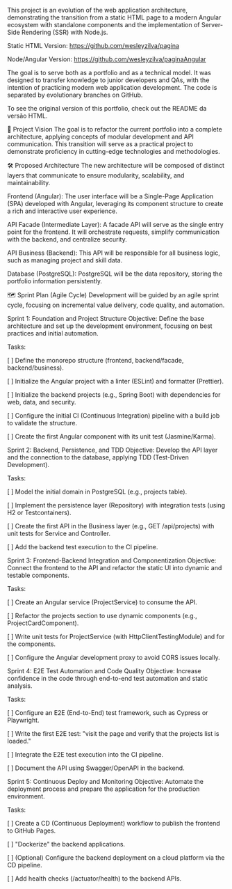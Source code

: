 This project is an evolution of the web application architecture, demonstrating the transition from a static HTML page to a modern Angular ecosystem with standalone components and the implementation of Server-Side Rendering (SSR) with Node.js.

Static HTML Version: https://github.com/wesleyzilva/pagina

Node/Angular Version: https://github.com/wesleyzilva/paginaAngular

The goal is to serve both as a portfolio and as a technical model. It was designed to transfer knowledge to junior developers and QAs, with the intention of practicing modern web application development. The code is separated by evolutionary branches on GitHub.

To see the original version of this portfolio, check out the README da versão HTML.

🚀 Project Vision
The goal is to refactor the current portfolio into a complete architecture, applying concepts of modular development and API communication. This transition will serve as a practical project to demonstrate proficiency in cutting-edge technologies and methodologies.

🛠️ Proposed Architecture
The new architecture will be composed of distinct layers that communicate to ensure modularity, scalability, and maintainability.

Frontend (Angular): The user interface will be a Single-Page Application (SPA) developed with Angular, leveraging its component structure to create a rich and interactive user experience.

API Facade (Intermediate Layer): A facade API will serve as the single entry point for the frontend. It will orchestrate requests, simplify communication with the backend, and centralize security.

API Business (Backend): This API will be responsible for all business logic, such as managing project and skill data.

Database (PostgreSQL): PostgreSQL will be the data repository, storing the portfolio information persistently.

🗺️ Sprint Plan (Agile Cycle)
Development will be guided by an agile sprint cycle, focusing on incremental value delivery, code quality, and automation.

Sprint 1: Foundation and Project Structure
Objective: Define the base architecture and set up the development environment, focusing on best practices and initial automation.

Tasks:

[ ] Define the monorepo structure (frontend, backend/facade, backend/business).

[ ] Initialize the Angular project with a linter (ESLint) and formatter (Prettier).

[ ] Initialize the backend projects (e.g., Spring Boot) with dependencies for web, data, and security.

[ ] Configure the initial CI (Continuous Integration) pipeline with a build job to validate the structure.

[ ] Create the first Angular component with its unit test (Jasmine/Karma).

Sprint 2: Backend, Persistence, and TDD
Objective: Develop the API layer and the connection to the database, applying TDD (Test-Driven Development).

Tasks:

[ ] Model the initial domain in PostgreSQL (e.g., projects table).

[ ] Implement the persistence layer (Repository) with integration tests (using H2 or Testcontainers).

[ ] Create the first API in the Business layer (e.g., GET /api/projects) with unit tests for Service and Controller.

[ ] Add the backend test execution to the CI pipeline.

Sprint 3: Frontend-Backend Integration and Componentization
Objective: Connect the frontend to the API and refactor the static UI into dynamic and testable components.

Tasks:

[ ] Create an Angular service (ProjectService) to consume the API.

[ ] Refactor the projects section to use dynamic components (e.g., ProjectCardComponent).

[ ] Write unit tests for ProjectService (with HttpClientTestingModule) and for the components.

[ ] Configure the Angular development proxy to avoid CORS issues locally.

Sprint 4: E2E Test Automation and Code Quality
Objective: Increase confidence in the code through end-to-end test automation and static analysis.

Tasks:

[ ] Configure an E2E (End-to-End) test framework, such as Cypress or Playwright.

[ ] Write the first E2E test: "visit the page and verify that the projects list is loaded."

[ ] Integrate the E2E test execution into the CI pipeline.

[ ] Document the API using Swagger/OpenAPI in the backend.

Sprint 5: Continuous Deploy and Monitoring
Objective: Automate the deployment process and prepare the application for the production environment.

Tasks:

[ ] Create a CD (Continuous Deployment) workflow to publish the frontend to GitHub Pages.

[ ] "Dockerize" the backend applications.

[ ] (Optional) Configure the backend deployment on a cloud platform via the CD pipeline.

[ ] Add health checks (/actuator/health) to the backend APIs.